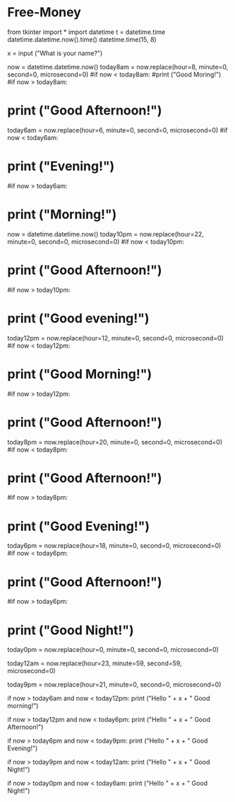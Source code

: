 # Free-Money
from tkinter import *
import datetime
t = datetime.time
datetime.datetime.now().time()
datetime.time(15, 8)


x = input ("What is your name?")

now = datetime.datetime.now()
today8am = now.replace(hour=8, minute=0, second=0, microsecond=0)
#if now < today8am:
    #print ("Good Moring!")
#if now > today8am:
   # print ("Good Afternoon!")


today6am = now.replace(hour=6, minute=0, second=0, microsecond=0)
#if now < today6am:
  #  print ("Evening!")
#if now > today6am:
  #  print ("Morning!")

now = datetime.datetime.now()
today10pm = now.replace(hour=22, minute=0, second=0, microsecond=0)
#if now < today10pm:
 #   print ("Good Afternoon!")
#if now > today10pm:
  #  print ("Good evening!")

today12pm = now.replace(hour=12, minute=0, second=0, microsecond=0)
#if now < today12pm:
  #  print ("Good Morning!")
#if now > today12pm:
  #  print ("Good Afternoon!")
    
today8pm = now.replace(hour=20, minute=0, second=0, microsecond=0)
#if now < today8pm:
 #   print ("Good Afternoon!")
#if now > today8pm:
   # print ("Good Evening!")
    
today6pm = now.replace(hour=18, minute=0, second=0, microsecond=0)
#if now < today6pm:
  #  print ("Good Afternoon!")
#if now > today6pm:
   # print ("Good Night!")
    
today0pm = now.replace(hour=0, minute=0, second=0, microsecond=0)


today12am = now.replace(hour=23, minute=59, second=59, microsecond=0)

today9pm = now.replace(hour=21, minute=0, second=0, microsecond=0)


if now > today6am and now < today12pm:
    print ("Hello " + x + " Good morning!")
    
if now > today12pm and now < today6pm:
    print ("Hello " + x + " Good Afternoon!")

if now > today6pm and now < today9pm:
    print ("Hello " + x + " Good Evening!")
    
if now > today9pm and now < today12am:
    print ("Hello " + x + " Good Night!")
    
if now > today0pm and now < today6am:
    print ("Hello " + x + " Good Night!")
